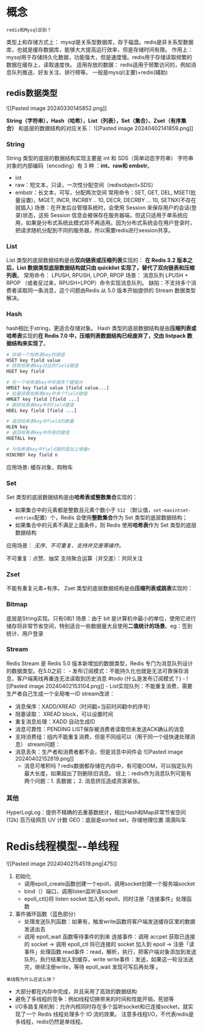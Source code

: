 # 概念
```ad-question
redis和Mysql区别？
```

类型上和存储方式上：
mysql是关系型数据库，存于磁盘。redis是非关系型数据库，也就是缓存数据库，能够大大提高运行效率，但是存储时间有限。
作用上：
mysql用于存储持久化数据，功能强大，但是速度慢。redis用于存储读取频繁的数据在缓存上，读取速度快。
适用存放的数据：
redis适用于频繁访问的，例如消息队列推送、好友关注、排行榜等。
一般是mysql(主要)+redis(辅助)

## redis数据类型


![[Pasted image 20240330145852.png]]


**String（字符串），Hash（哈希），List（列表），Set（集合）、Zset（有序集合）**
和底层的数据结构的对应关系：
![[Pasted image 20240402141859.png]]

### String
String 类型的底层的数据结构实现主要是 int 和 SDS（简单动态字符串）
字符串对象的内部编码（encoding）有 3 种 ：**int、raw和 embstr**。
- int
- raw：短文本，只读，一次性分配空间（redisobject+SDS）
- embstr：长文本，可写，分配两次空间
	常用命令：SET, GET, DEL, MSET(批量设置)，MGET, INCR,  INCRBY .. 10, DECR, DECRBY ... 10, SETNX(不存在就插入)
场景：在开发后台管理系统时，会使用 Session 来保存用户的会话(登录)状态，这些 Session 信息会被保存在服务器端，但这只适用于单系统应用，如果是分布式系统此模式将不再适用。因为分布式系统会在用户登录时，把请求随机分配到不同的服务器，所以需要redis进行session共享。

### List
List 类型的底层数据结构是由**双向链表或压缩列表**实现的：
**在 Redis 3.2 版本之后，List 数据类型底层数据结构就只由 quicklist 实现了，替代了双向链表和压缩列表**。
常用命令：
LPUSH, RPUSH, LPOP, RPOP
场景：
消息队列 LPUSH + RPOP （或者反过来，RPUSH+LPOP）命令实现消息队列。
缺陷：不支持多个消费者读取同一条消息，这个问题由Redis 从 5.0 版本开始提供的 Stream 数据类型解决。

### Hash
hash相比于string，更适合存储对象。
Hash 类型的底层数据结构是由**压缩列表或哈希表**实现的**在 Redis 7.0 中，压缩列表数据结构已经废弃了，交由 listpack 数据结构来实现了**。
```python
# 存储一个哈希表key的键值
HSET key field value   
# 获取哈希表key对应的field键值
HGET key field

# 在一个哈希表key中存储多个键值对
HMSET key field value [field value...] 
# 批量获取哈希表key中多个field键值
HMGET key field [field ...]       
# 删除哈希表key中的field键值
HDEL key field [field ...]    

# 返回哈希表key中field的数量
HLEN key       
# 返回哈希表key中所有的键值
HGETALL key 

# 为哈希表key中field键的值加上增量n
HINCRBY key field n        
```

应用场景:
缓存对象，购物车

### Set
Set 类型的底层数据结构是由**哈希表或整数集合**实现的：

- 如果集合中的元素都是整数且元素个数小于 `512` （默认值，`set-maxintset-entries`配置）个，Redis 会使用**整数集合**作为 Set 类型的底层数据结构；
- 如果集合中的元素不满足上面条件，则 Redis 使用**哈希表**作为 Set 类型的底层数据结构

应用场景：
*无序、不可重复、支持并交差等操作。*

不可重复：点赞、抽奖
支持聚合运算（并交差）：共同关注


### Zset

不能有重复元素+有序。
Zset 类型的底层数据结构是由**压缩列表或跳表**实现的：


### Bitmap

底层是String实现。只有0和1
场景：由于 bit 是计算机中最小的单位，使用它进行储存将非常节省空间，特别适合一些数据量大且使用**二值统计的场景**。eg：签到统计、用户登录

### Stream

Redis Stream 是 Redis 5.0 版本新增加的数据类型，Redis 专门为消息队列设计的数据类型。在5.0之前：
	- 发布订阅模式：不能持久化也就是无法可靠保存消息，客户端离线再重连无法读取到历史消息 #todo (什么是发布订阅模式？)
		- ![[Pasted image 20240402153104.png]]
	- List实现队列：不能重复消费，需要生产者自己生成一个全局唯一ID
stream改进：
- 消息保序：XADD/XREAD（时间戳+当前时间戳中的序号）
- 阻塞读取： XREAD block，可以设置时间
- 重复消息处理：XADD 自动生成ID
- 消息可靠性：PENDING LIST保存被消费者读取但未发送ACK确认的消息
- 支持消费组：组内不能重复消费，但是不同组可以（用于同一个组快速处理消息）
stream问题：
- 消息丢失：生产者和消费者都不会，但是消息中间件会
  ![[Pasted image 20240402152819.png]]
  - 消息可堆积吗？redis数据都存储在内存中，有可能OOM，可以指定队列最大长度，如果超出了则删除旧消息。
综上：redis作为消息队列可能有两个问题：1. 丢数据； 2. 消息挤压造成资源紧张。


### 其他
HyperLogLog：提供不精确的去重基数统计，相比Hash和Map非常节省空间(12k)
	百万级网页 UV 计数
GEO：底层是sorted set，存储地理位置
	滴滴叫车

# Redis线程模型--单线程

![[Pasted image 20240402154519.png|475]]

1. 初始化
    - 调用epoll_create函数创建一个epoll，调用socket创建一个服务端socket
    - bind（）端口，调用listen监听该socket
    - epoll_ctl()将 listen socket 加入到 epoll，同时注册「连接事件」处理函数
2. 事件循环函数（蓝色部分）
	- 处理发送队列函数：如果有，触发write函数将客户端发送缓存区里的数据发送出去
	- 调用 epoll_wait 函数等待事件的到来
		  连接事件：调用 accpet 获取已连接的 socket -> 调用 epoll_ctl 将已连接的 socket 加入到 epoll -> 注册「读事件」处理函数
		  read事件：read，解析，执行，把客户端对象添加到发送队列，执行结果加入到缓存，write
		  write事件：发送，如果这一轮没法送完，继续注册write，等待 epoll_wait 发现可写后再处理 。

```ad-question
单线程为什么还这么快？
```
- 大部分都在内存中完成，并且采用了高效的数据结构
- 避免了多线程的竞争：例如线程切换带来的时间和性能开销，死锁等
- I/O多路复用机制：允许内核同时存在多个监听socket和已连接socket，就实现了一个 Redis 线程处理多个 IO 流的效果。
注意多线程I/O，不代表redis是多线程，redis仍然是单线程。
